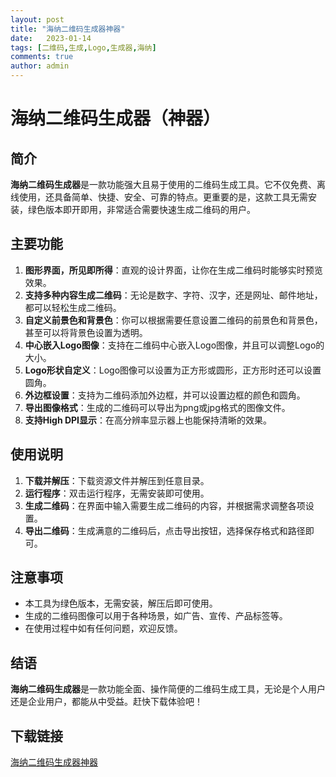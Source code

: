 ```yaml
---
layout: post
title: "海纳二维码生成器神器"
date:   2023-01-14
tags: [二维码,生成,Logo,生成器,海纳]
comments: true
author: admin
---
```

# 海纳二维码生成器（神器）

## 简介

**海纳二维码生成器**是一款功能强大且易于使用的二维码生成工具。它不仅免费、离线使用，还具备简单、快捷、安全、可靠的特点。更重要的是，这款工具无需安装，绿色版本即开即用，非常适合需要快速生成二维码的用户。

## 主要功能

1. **图形界面，所见即所得**：直观的设计界面，让你在生成二维码时能够实时预览效果。
2. **支持多种内容生成二维码**：无论是数字、字符、汉字，还是网址、邮件地址，都可以轻松生成二维码。
3. **自定义前景色和背景色**：你可以根据需要任意设置二维码的前景色和背景色，甚至可以将背景色设置为透明。
4. **中心嵌入Logo图像**：支持在二维码中心嵌入Logo图像，并且可以调整Logo的大小。
5. **Logo形状自定义**：Logo图像可以设置为正方形或圆形，正方形时还可以设置圆角。
6. **外边框设置**：支持为二维码添加外边框，并可以设置边框的颜色和圆角。
7. **导出图像格式**：生成的二维码可以导出为png或jpg格式的图像文件。
8. **支持High DPI显示**：在高分辨率显示器上也能保持清晰的效果。

## 使用说明

1. **下载并解压**：下载资源文件并解压到任意目录。
2. **运行程序**：双击运行程序，无需安装即可使用。
3. **生成二维码**：在界面中输入需要生成二维码的内容，并根据需求调整各项设置。
4. **导出二维码**：生成满意的二维码后，点击导出按钮，选择保存格式和路径即可。

## 注意事项

- 本工具为绿色版本，无需安装，解压后即可使用。
- 生成的二维码图像可以用于各种场景，如广告、宣传、产品标签等。
- 在使用过程中如有任何问题，欢迎反馈。

## 结语

**海纳二维码生成器**是一款功能全面、操作简便的二维码生成工具，无论是个人用户还是企业用户，都能从中受益。赶快下载体验吧！

## 下载链接

[海纳二维码生成器神器](https://pan.quark.cn/s/ea77f645a4dd)
